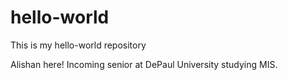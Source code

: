 # hello-world

This is my hello-world repository

Alishan here! Incoming senior at DePaul University studying MIS.
